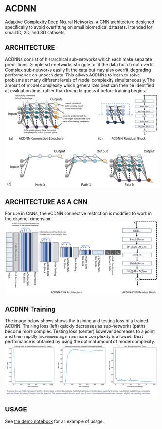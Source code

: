 # ACDNN
Adaptive Complexity Deep Neural Networks: A CNN architecture designed specifically to avoid overfitting on small biomedical datasets. Intended for small 1D, 2D, and 3D datasets.

## ARCHITECTURE
ACDNNs consist of hierarchical sub-networks which each make separate predictions. Simple sub-networks struggle to fit the data but do not overfit. Complex sub-networks easily fit the data but may also overfit, degrading performance on unseen data. This allows ACDNNs to learn to solve problems at many different levels of model complexity simultaneously. The amount of model complexity which generalizes best can then be identified at evaluation time, rather than trying to guess it before training begins.
![ACDNN Architecture](resources/figure1.png)

## ARCHITECTURE AS A CNN
For use in CNNs, the ACDNN connective restriction is modified to work in the channel dimension.
![ACDNN-CNN Architecture](resources/figure2.png)

## ACDNN Training
The image below shows shows the training and testing loss of a trained ACDNN. Training loss (left) quickly decreases as sub-networks (paths) become more complex. Testing loss (center) however decreases to a point and then rapidly increases again as more complexity is allowed. Best performance is obtained by using the optimal amount of model complexity.
![ACDNN Training](resources/figure3.png)

## USAGE
See [the demo notebook](ACDNN-CNN-3D-demo.ipynb) for an example of usage.
